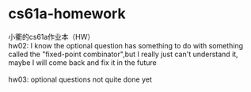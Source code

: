 # cs61a-homework
小衢的cs61a作业本（HW）
<br>
hw02: I know the optional question has something to do with something called the "fixed-point combinator",but I really just can't understand it, maybe I will come back and fix it in the future
<br>
<br>
hw03: optional questions not quite done yet
